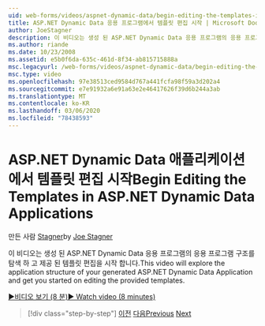 ```yaml
---
uid: web-forms/videos/aspnet-dynamic-data/begin-editing-the-templates-in-aspnet-dynamic-data-applications
title: ASP.NET Dynamic Data 응용 프로그램에서 템플릿 편집 시작 | Microsoft Docs
author: JoeStagner
description: 이 비디오는 생성 된 ASP.NET Dynamic Data 응용 프로그램의 응용 프로그램 구조를 탐색 하 고 제공 된 템플릿 편집을 시작 합니다.
ms.author: riande
ms.date: 10/23/2008
ms.assetid: e5b0f6da-635c-461d-8f34-ab815715888a
msc.legacyurl: /web-forms/videos/aspnet-dynamic-data/begin-editing-the-templates-in-aspnet-dynamic-data-applications
msc.type: video
ms.openlocfilehash: 97e38513ced9584d767a441fcfa98f59a3d202a4
ms.sourcegitcommit: e7e91932a6e91a63e2e46417626f39d6b244a3ab
ms.translationtype: MT
ms.contentlocale: ko-KR
ms.lasthandoff: 03/06/2020
ms.locfileid: "78438593"
---
```

# <a name="begin-editing-the-templates-in-aspnet-dynamic-data-applications"></a><span data-ttu-id="e9097-103">ASP.NET Dynamic Data 애플리케이션에서 템플릿 편집 시작</span><span class="sxs-lookup"><span data-stu-id="e9097-103">Begin Editing the Templates in ASP.NET Dynamic Data Applications</span></span>

<span data-ttu-id="e9097-104">만든 사람 [Stagner](https://github.com/JoeStagner)</span><span class="sxs-lookup"><span data-stu-id="e9097-104">by [Joe Stagner](https://github.com/JoeStagner)</span></span>

<span data-ttu-id="e9097-105">이 비디오는 생성 된 ASP.NET Dynamic Data 응용 프로그램의 응용 프로그램 구조를 탐색 하 고 제공 된 템플릿 편집을 시작 합니다.</span><span class="sxs-lookup"><span data-stu-id="e9097-105">This video will explore the application structure of your generated ASP.NET Dynamic Data Application and get you started on editing the provided templates.</span></span>

[<span data-ttu-id="e9097-106">&#9654;비디오 보기 (8 분)</span><span class="sxs-lookup"><span data-stu-id="e9097-106">&#9654; Watch video (8 minutes)</span></span>](https://channel9.msdn.com/Blogs/ASP-NET-Site-Videos/begin-editing-the-templates-in-aspnet-dynamic-data-applications)

> [!div class="step-by-step"]
> <span data-ttu-id="e9097-107">[이전](getting-started-with-dynamic-data.md)
> [다음](begin-modifying-dynamic-data-applications-with-url-routing.md)</span><span class="sxs-lookup"><span data-stu-id="e9097-107">[Previous](getting-started-with-dynamic-data.md)
[Next](begin-modifying-dynamic-data-applications-with-url-routing.md)</span></span>
